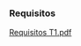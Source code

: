 ### Requisitos
[Requisitos T1.pdf](https://github.com/user-attachments/files/17564325/Requisitos.T1.pdf)
